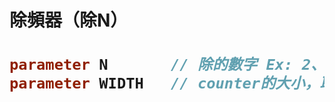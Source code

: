 <h1> 除頻器（除N）<h1>
  
  
```Verilog
parameter N       // 除的數字 Ex: 2、3、5、6...
parameter WIDTH   // counter的大小，取決於 N
```
